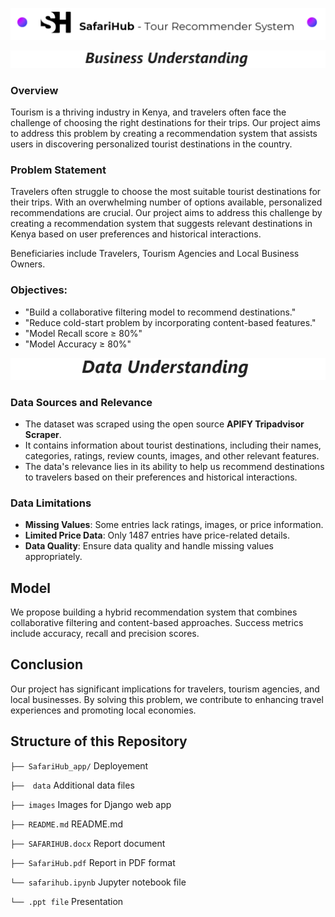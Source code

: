 <p align="center">
  <img src="images\Hub_title.png" alt="[YOUR_IMAGE_ALT]">
</p>

<p align="center">
  <img src="images\Screenshot 2024-08-08 115134.png" alt="">
</p>

### Overview
Tourism is a thriving industry in Kenya, and travelers often face the challenge of choosing the right destinations for their trips. Our project aims to address this problem by creating a recommendation system that assists users in discovering personalized tourist destinations in the country.

### Problem Statement

Travelers often struggle to choose the most suitable tourist destinations for their trips. With an overwhelming number of options available, personalized recommendations are crucial. Our project aims to address this challenge by creating a recommendation system that suggests relevant destinations in Kenya based on user preferences and historical interactions.

Beneficiaries include Travelers, Tourism Agencies and Local Business Owners.

### Objectives:

- "Build a collaborative filtering model to recommend destinations."
- "Reduce cold-start problem by incorporating content-based features."
- "Model Recall score ≥ 80%"
- "Model Accuracy ≥ 80%"

<p align="center">
  <img src="images\Screenshot 2024-08-08 115159.png" alt="">
</p>

### Data Sources and Relevance
- The dataset was scraped using the open source **APIFY Tripadvisor Scraper**.
- It contains information about tourist destinations, including their names, categories, ratings, review counts, images, and other relevant features.
- The data's relevance lies in its ability to help us recommend destinations to travelers based on their preferences and historical interactions.

### Data Limitations
- **Missing Values**: Some entries lack ratings, images, or price information.
- **Limited Price Data**: Only 1487 entries have price-related details.
- **Data Quality**: Ensure data quality and handle missing values appropriately.

## Model
We propose building a hybrid recommendation system that combines collaborative filtering and content-based approaches. Success metrics include accuracy, recall and precision scores.


## Conclusion
Our project has significant implications for travelers, tourism agencies, and local businesses. By solving this problem, we contribute to enhancing travel experiences and promoting local economies.

## Structure of this Repository


`├── SafariHub_app/`           Deployement

`├──  data`                   Additional data files

`├── images`                 Images for Django web app
  
`├── README.md`                README.md 
 
`├── SAFARIHUB.docx`           Report document
 
`├── SafariHub.pdf`            Report in PDF format
 
`└── safarihub.ipynb`          Jupyter notebook file
  
`└── .ppt file`                Presentation
   

